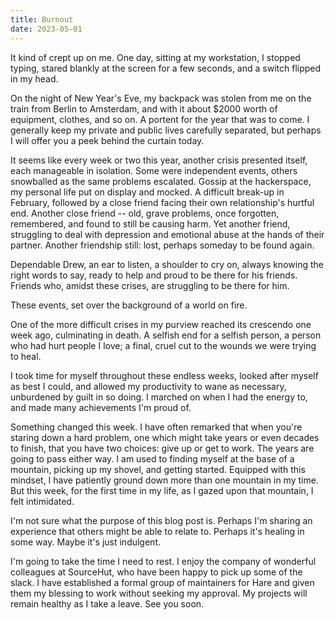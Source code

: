 ```yaml
---
title: Burnout
date: 2023-05-01
---
```


It kind of crept up on me. One day, sitting at my workstation, I stopped typing,
stared blankly at the screen for a few seconds, and a switch flipped in my head.

On the night of New Year's Eve, my backpack was stolen from me on the train from
Berlin to Amsterdam, and with it about $2000 worth of equipment, clothes, and so
on. A portent for the year that was to come. I generally keep my private and
public lives carefully separated, but perhaps I will offer you a peek behind the
curtain today.

It seems like every week or two this year, another crisis presented itself, each
manageable in isolation. Some were independent events, others snowballed as the
same problems escalated. Gossip at the hackerspace, my personal life put on
display and mocked. A difficult break-up in February, followed by a close friend
facing their own relationship's hurtful end. Another close friend -- old, grave
problems, once forgotten, remembered, and found to still be causing harm. Yet
another friend, struggling to deal with depression and emotional abuse at the
hands of their partner. Another friendship still: lost, perhaps someday to be
found again.

Dependable Drew, an ear to listen, a shoulder to cry on, always knowing the
right words to say, ready to help and proud to be there for his friends. Friends
who, amidst these crises, are struggling to be there for him.

These events, set over the background of a world on fire.

One of the more difficult crises in my purview reached its crescendo one week
ago, culminating in death. A selfish end for a selfish person, a person who had
hurt people I love; a final, cruel cut to the wounds we were trying to heal.

I took time for myself throughout these endless weeks, looked after myself as
best I could, and allowed my productivity to wane as necessary, unburdened by
guilt in so doing. I marched on when I had the energy to, and made many
achievements I'm proud of.

Something changed this week. I have often remarked that when you're staring down
a hard problem, one which might take years or even decades to finish, that you
have two choices: give up or get to work. The years are going to pass either
way. I am used to finding myself at the base of a mountain, picking up my
shovel, and getting started. Equipped with this mindset, I have patiently ground
down more than one mountain in my time. But this week, for the first time in my
life, as I gazed upon that mountain, I felt intimidated.

I'm not sure what the purpose of this blog post is. Perhaps I'm sharing an
experience that others might be able to relate to. Perhaps it's healing in some
way. Maybe it's just indulgent.

I'm going to take the time I need to rest. I enjoy the company of wonderful
colleagues at SourceHut, who have been happy to pick up some of the slack. I
have established a formal group of maintainers for Hare and given them my
blessing to work without seeking my approval. My projects will remain healthy as
I take a leave. See you soon.
